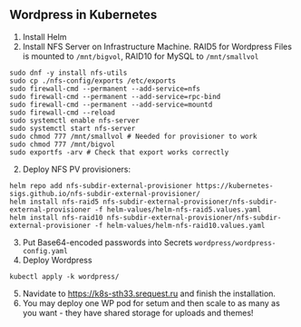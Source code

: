## Wordpress in Kubernetes

1. Install Helm
2. Install NFS Server on Infrastructure Machine. RAID5 for Wordpress Files is mounted to `/mnt/bigvol`, RAID10 for MySQL to `/mnt/smallvol`
```shell
sudo dnf -y install nfs-utils
sudo cp ./nfs-config/exports /etc/exports
sudo firewall-cmd --permanent --add-service=nfs
sudo firewall-cmd --permanent --add-service=rpc-bind
sudo firewall-cmd --permanent --add-service=mountd
sudo firewall-cmd --reload
sudo systemctl enable nfs-server
sudo systemctl start nfs-server
sudo chmod 777 /mnt/smallvol # Needed for provisioner to work
sudo chmod 777 /mnt/bigvol
sudo exportfs -arv # Check that export works correctly
```
2. Deploy NFS PV provisioners:
```shell
helm repo add nfs-subdir-external-provisioner https://kubernetes-sigs.github.io/nfs-subdir-external-provisioner/
helm install nfs-raid5 nfs-subdir-external-provisioner/nfs-subdir-external-provisioner -f helm-values/helm-nfs-raid5.values.yaml
helm install nfs-raid10 nfs-subdir-external-provisioner/nfs-subdir-external-provisioner -f helm-values/helm-nfs-raid10.values.yaml
```
3. Put Base64-encoded passwords into Secrets `wordpress/wordpress-config.yaml`
4. Deploy Wordpress
```shell
kubectl apply -k wordpress/
```
5. Navidate to https://k8s-sth33.srequest.ru and finish the installation.
6. You may deploy one WP pod for setum and then scale to as many as you want - they have shared storage for uploads and themes!
